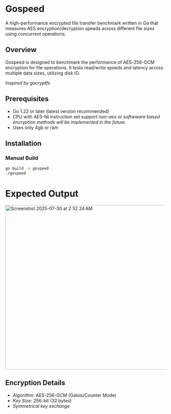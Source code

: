 # Gospeed 
A high-performance encrypted file transfer benchmark written in Go that measures AES encryption/decryption speeds across different file sizes using concurrent operations.

## Overview 
Gospeed is designed to benchmark the performance of AES-256-GCM encryption for file operations. It tests read/write speeds and latency across multiple data sizes, utilizing disk IO. 

*Inspired by gocryptfs*

## Prerequisites 

- Go 1.22 or later (latest version recommended)
- CPU with AES-NI instruction set support _non-aes or softwware based encryption methods will be implemented in the future._ 
- Uses only 4gb or ram

## Installation

### Manual Build

```bash
go build -o gospeed .
./gospeed
```

# Expected Output

<img width="1002" height="516" alt="Screenshot 2025-07-30 at 2 52 24 AM" src="https://github.com/user-attachments/assets/c91a5047-0a7a-4864-a8ad-6a4ccb61022b" />


## Encryption Details
- *Algorithm*: AES-256-GCM (Galois/Counter Mode)
- *Key Size*: 256-bit (32 bytes)
- *Symmetrical key exchange*

